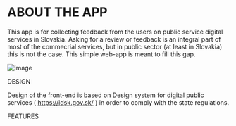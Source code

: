 # ABOUT THE APP

This app is for collecting feedback from the users on public service digital services in Slovakia. Asking for a review or feedback is an integral part of most of the commecrial services, but in public sector (at least in Slovakia) this is not the case. This simple web-app is meant to fill this gap. 

![image](https://user-images.githubusercontent.com/64438132/179772160-2048c823-e34f-45fd-a7b1-51ff20b34624.png)


DESIGN

Design of the front-end is based on Design system for digital public services ( https://idsk.gov.sk/ ) in order to comply with the state regulations. 

FEATURES
